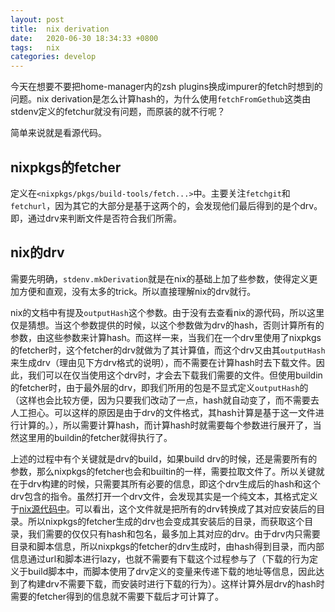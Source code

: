 ```yaml
---
layout: post
title:  nix derivation
date:   2020-06-30 18:34:33 +0800
tags:   nix 
categories: develop
---
```


今天在想要不要把home-manager内的zsh plugins换成impurer的fetch时想到的问题。nix derivation是怎么计算hash的，为什么使用`fetchFromGethub`这类由stdenv定义的fetchur就没有问题，而原装的就不行呢？

简单来说就是看源代码。
<!-- more -->

## nixpkgs的fetcher

定义在`<nixpkgs/pkgs/build-tools/fetch...>`中。主要关注`fetchgit`和`fetchurl`，因为其它的大部分是基于这两个的，会发现他们最后得到的是个drv。即，通过drv来判断文件是否符合我们所需。

## nix的drv

需要先明确，`stdenv.mkDerivation`就是在nix的基础上加了些参数，使得定义更加方便和直观，没有太多的trick。所以直接理解nix的drv就行。

nix的文档中有提及`outputHash`这个参数。由于没有去查看nix的源代码，所以这里仅是猜想。当这个参数提供的时候，以这个参数做为drv的hash，否则计算所有的参数，由这些参数来计算hash。而这样一来，当我们在一个drv里使用了nixpkgs的fetcher时，这个fetcher的drv就做为了其计算值，而这个drv又由其``outputHash``来生成drv（理由见下方drv格式的说明），而不需要在计算hash时去下载文件。因此，我们可以在仅当使用这个drv时，才会去下载我们需要的文件。但使用buildin的fetcher时，由于最外层的drv，即我们所用的包是不显式定义`outputHash`的（这样也会比较方便，因为只要我们改动了一点，hash就自动变了，而不需要去人工担心。可以这样的原因是由于drv的文件格式，其hash计算是基于这一文件进行计算的。），所以需要计算hash，而计算hash时就需要每个参数进行展开了，当然这里用的buildin的fetcher就得执行了。

上述的过程中有个关键就是drv的build，如果build drv的时候，还是需要所有的参数，那么nixpkgs的fetcher也会和builtin的一样，需要拉取文件了。所以关键就在于drv构建的时候，只需要其所有必要的信息，即这个drv生成后的hash和这个drv包含的指令。虽然打开一个drv文件，会发现其实是一个纯文本，其格式定义于[nix源代码中](https://github.com/NixOS/nix/blob/master/src/libstore/derivations.cc)。可以看出，这个文件就是把所有的drv转换成了其对应安装后的目录。所以nixpkgs的fetcher生成的drv也会变成其安装后的目录，而获取这个目录，我们需要的仅仅只有hash和包名，最多加上其对应的drv。由于drv内只需要目录和脚本信息，所以nixpkgs的fetcher的drv生成时，由hash得到目录，而内部信息通过url和脚本进行lazy，也就不需要有下载这个过程参与了（下载的行为定义于build脚本中，而脚本使用了drv定义的变量来传递下载的地址等信息，因此达到了构建drv不需要下载，而安装时进行下载的行为）。这样计算外层drv的hash时需要的fetcher得到的信息就不需要下载后才可计算了。
